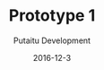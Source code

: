 ---
title: 'Prototype 1'
footer: d27bd9b77239ed4ed6384199c0867d749f549842
sections:
    -
        template: banner
        text: 'Sport - FrolleyBee'
        color: '#70253e'
        theme: light
meta:
    id: c77fce72a07c9a39a2881353d0351f90b4f54efa
    parentId: ""
    language: en
date: '2016-12-3'
author: 'Putaitu Development'
permalink: /prototype-1/
layout: sectionPage
---